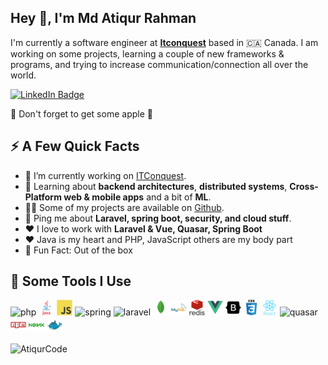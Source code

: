 <h2>Hey 👋, I'm Md Atiqur Rahman</h2>
<p>I'm currently a software engineer at <strong><a href="https://www.itconquest.com/">Itconquest</a></strong> based in 🇨🇦 Canada. I am working on some projects, learning a couple of new frameworks & programs, and trying to increase communication/connection all over the world.</p>
<p>
<!--     <a href="https://medium.com/@serbis">
        <img src="https://img.shields.io/badge/-@serbis-14c767?style=flat-square&amp;labelColor=14c767&amp;logo=Medium&amp;link=https://medium.com/@serbis" alt="Medium Badge">
    </a>  -->
    <a href="https://www.linkedin.com/in/md-atiqur-rahman-02a473155/">
        <img src="https://img.shields.io/badge/-@atiqur-0077B5?style=flat-square&amp;labelColor=0077B5&amp;logo=LinkedIn&amp;link=https://www.linkedin.com/in/md-atiqur-rahman-02a473155/" alt="LinkedIn Badge">
    </a> 
</p>


<p> Don't forget to get some apple </p>
<h2>⚡️ A Few Quick Facts</h2>
<ul>
<li>🔭 I’m currently working on <a href="https://itconquest.com">ITConquest</a>.</li>
<li>🧐 Learning about <strong>backend architectures</strong>, <strong>distributed systems</strong>, <strong>Cross-Platform web & mobile apps</strong> and a bit of <strong>ML</strong>.</li>
<li>👨‍💻 Some of my projects are available on <a href="https://github.com/AtiqurCode">Github</a>.</li>
<!-- <li>📝 I <del>regulary</del> write articles on <a href="https://blog.stanleylim.me">my blog</a>.</li> -->
<li>💬 Ping me about <strong> Laravel, spring boot, security, and cloud stuff</strong>.</li>
<li>❤ I love to work with <strong>Laravel & Vue, Quasar, Spring Boot</strong></li>
<li>❤ Java is my heart and PHP, JavaScript others are my body part
<!-- <li>📙 Check out my <a href="https://www.stanleylim.me/resume/resume.pdf">resume</a>.</li> -->
<li>🎉 Fun Fact: Out of the box</li>
</ul>
<!-- <h2>✒️ Recent Posts</h2>
<details>
    <summary>Explore</summary>
    <li><a target="_blank" href="https://blog.stanleylim.me/maximizing-efficiency-and-impact---why-i-choose-mermaid-for-graph-creation">Maximizing Efficiency and Impact - Why I Choose Mermaid for Graph Creation — June 19, 2023</a></li><li><a target="_blank" href="https://blog.stanleylim.me/til-how-casing-can-break-netlify-functions">TIL How Casing Can Break Netlify Functions — February 27, 2023</a></li><li><a target="_blank" href="https://blog.stanleylim.me/godaddy-redirect-hack">GoDaddy Redirect Hack — December 20, 2022</a></li><li><a target="_blank" href="https://blog.stanleylim.me/airpods-not-charging-on-windows">Airpods Not Charging on Windows — August 19, 2022</a></li><li><a target="_blank" href="https://blog.stanleylim.me/the-fastest-way-to-develop-and-deploy-your-next-project">⚡ The Fastest Way to Develop and Deploy Your Next Project — June 09, 2022</a></li>
</details>
<p><a target="_blank" href="https://blog.stanleylim.me">Read More</a></p> -->
<h2>🚀 Some Tools I Use</h2>
<p align="left">
<img src="https://www.vectorlogo.zone/logos/php/php-icon.svg" alt="php" width="25" height="25" />
<img src="https://raw.githubusercontent.com/devicons/devicon/master/icons/java/java-original-wordmark.svg" alt="java" width="25" height="25" />
<img src="https://raw.githubusercontent.com/devicons/devicon/master/icons/javascript/javascript-original.svg" alt="javascript" width="25" height="25" />
<img src="https://www.vectorlogo.zone/logos/springio/springio-icon.svg" alt="spring" width="25" height="25" />
<img src="https://www.vectorlogo.zone/logos/laravel/laravel-icon.svg" alt="laravel" width="25" height="25" />
<img src="https://raw.githubusercontent.com/devicons/devicon/master/icons/mongodb/mongodb-original.svg" alt="mongodb" width="25" height="25" />
<img src="https://raw.githubusercontent.com/devicons/devicon/master/icons/mysql/mysql-original-wordmark.svg" alt="mysql" width="25" height="25" />
<img src="https://raw.githubusercontent.com/devicons/devicon/master/icons/redis/redis-original-wordmark.svg" alt="redis" width="25" height="25" />
<img src="https://raw.githubusercontent.com/devicons/devicon/master/icons/vuejs/vuejs-original.svg" alt="vue" width="25" height="25" />
<img src="https://raw.githubusercontent.com/devicons/devicon/master/icons/bootstrap/bootstrap-plain.svg" alt="bootstrap" width="25" height="25" />
<img src="https://raw.githubusercontent.com/devicons/devicon/master/icons/css3/css3-original-wordmark.svg" alt="css3" width="25" height="25" />
<img src="https://raw.githubusercontent.com/devicons/devicon/master/icons/react/react-original-wordmark.svg" alt="react" width="25" height="25" />
<img src="https://cdn.quasar.dev/logo-v2/svg/logo.svg" alt="quasar" width="25" height="25" />
<img src="https://raw.githubusercontent.com/devicons/devicon/master/icons/npm/npm-original-wordmark.svg" alt="npm" width="25" height="25" />
<img src="https://raw.githubusercontent.com/devicons/devicon/master/icons/nginx/nginx-original.svg" alt="nginx" width="25" height="25" />
<!-- <img src="https://raw.githubusercontent.com/github/explore/80688e429a7d4ef2fca1e82350fe8e3517d3494d/topics/aws/aws.png" alt="aws" width="25" height="25" /> -->
<!-- <img src="https://www.vectorlogo.zone/logos/google_cloud/google_cloud-icon.svg" alt="gcp" width="25" height="25" /> -->
<img src="https://raw.githubusercontent.com/devicons/devicon/master/icons/docker/docker-original.svg" alt="Docker" width="25" height="25" />
<!-- <img src="https://www.vectorlogo.zone/logos/kubernetes/kubernetes-icon.svg" alt="Kubernetes" width="25" height="25" /> -->
<!-- <img src="https://cdn.jsdelivr.net/gh/devicons/devicon/icons/go/go-original.svg" alt="Go" width="25" height="25" /> -->
</p>
<img src="https://github-readme-stats.vercel.app/api?username=AtiqurCode&show_icons=true&count_private=true" alt="AtiqurCode" />
<!-- <p><a href="http://hits.dwyl.com/spiderpig86/spiderpig86/spiderpig86.svg?style=flat-square"><img src="https://hits.dwyl.com/spiderpig86/spiderpig86/spiderpig86.svg?style=flat-square" alt="HitCount"></a></p> -->
